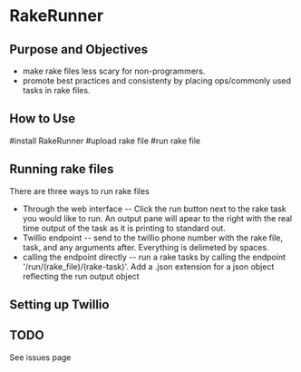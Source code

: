 RakeRunner
=========

Purpose and Objectives
----------------------
- make rake files less scary for non-programmers.
- promote best practices and consistenty by placing ops/commonly used tasks in rake files.

How to Use
----------
#install RakeRunner
#upload rake file
#run rake file

Running rake files
------------------
There are three ways to run rake files
- Through the web interface
-- Click the run button next to the rake task you would like to run.  An output pane will apear to the right with the real time output of the task as it is printing to standard out.
- Twillio endpoint
-- send to the twillio phone number with the rake file, task, and any arguments after.  Everything is delimeted by spaces.  
- calling the endpoint directly
-- run a rake tasks by calling the endpoint '/run/(rake_file)/(rake-task)'.  Add a .json extension for a json object reflecting the run output object

Setting up Twillio
------------------

TODO
----
See issues page 
